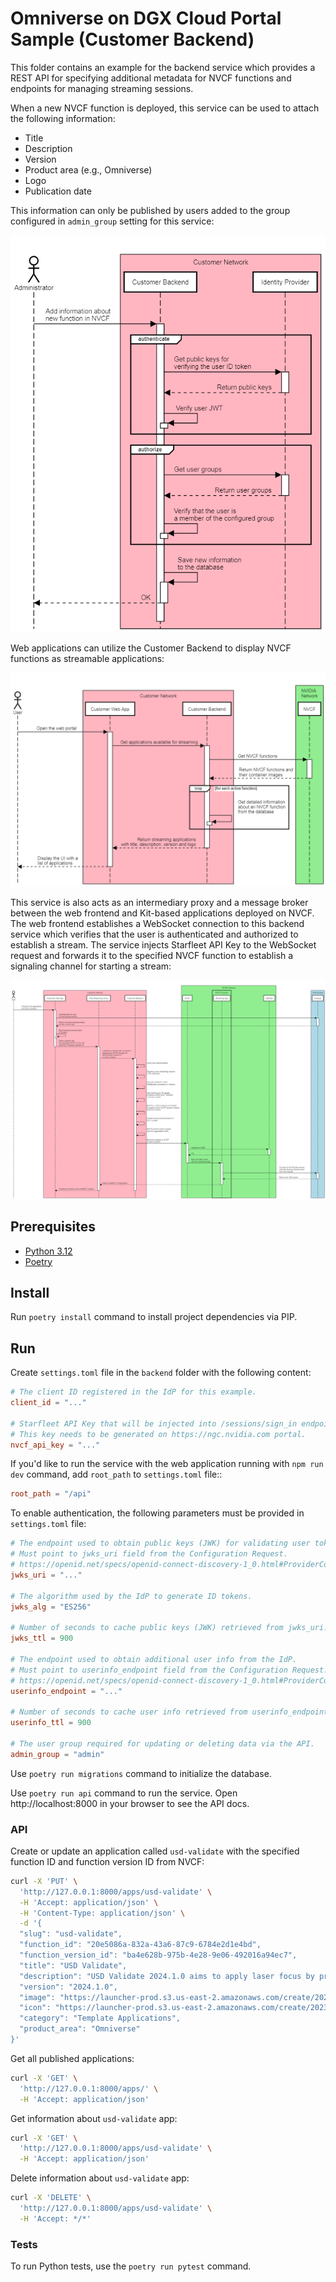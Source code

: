 # Omniverse on DGX Cloud Portal Sample (Customer Backend)

This folder contains an example for the backend service which provides a REST API for 
specifying additional metadata for NVCF functions and endpoints for managing streaming sessions.

When a new NVCF function is deployed, this service can be used to attach the following information:
* Title
* Description
* Version
* Product area (e.g., Omniverse)
* Logo
* Publication date

This information can only be published by users added to the group 
configured in `admin_group` setting for this service:

![streaming-publishing.png](/docs/images/streaming-publishing.png)

Web applications can utilize the Customer Backend to display NVCF functions as streamable applications:

![streaming-list.png](/docs/images/streaming-list.png)

This service is also acts as an intermediary proxy and a message broker between the web frontend and Kit-based 
applications deployed on NVCF. The web frontend establishes a WebSocket connection to this backend service which 
verifies that the user is authenticated and authorized to establish a stream. The service injects Starfleet API Key 
to the WebSocket request and forwards it to the specified NVCF function to establish a signaling channel for starting 
a stream:

![streaming-join.png](/docs/images/streaming-join.png)

## Prerequisites

* [Python 3.12](https://www.python.org/downloads/)
* [Poetry](https://python-poetry.org/docs/#installation)

## Install

Run `poetry install` command to install project dependencies via PIP.

## Run

Create `settings.toml` file in the `backend` folder with the following content:
```toml
# The client ID registered in the IdP for this example.
client_id = "..."

# Starfleet API Key that will be injected into /sessions/sign_in endpoint.
# This key needs to be generated on https://ngc.nvidia.com portal.
nvcf_api_key = "..."
```

If you'd like to run the service with the web application running with `npm run dev` command, 
add `root_path` to `settings.toml` file::

```toml
root_path = "/api"
```

To enable authentication, the following parameters must be provided in `settings.toml` file:

```toml
# The endpoint used to obtain public keys (JWK) for validating user tokens. 
# Must point to jwks_uri field from the Configuration Request.
# https://openid.net/specs/openid-connect-discovery-1_0.html#ProviderConfig
jwks_uri = "..."

# The algorithm used by the IdP to generate ID tokens.
jwks_alg = "ES256"

# Number of seconds to cache public keys (JWK) retrieved from jwks_uri.
jwks_ttl = 900

# The endpoint used to obtain additional user info from the IdP.
# Must point to userinfo_endpoint field from the Configuration Request.
# https://openid.net/specs/openid-connect-discovery-1_0.html#ProviderConfig
userinfo_endpoint = "..."

# Number of seconds to cache user info retrieved from userinfo_endpoint."""
userinfo_ttl = 900

# The user group required for updating or deleting data via the API.
admin_group = "admin"
```

Use `poetry run migrations` command to initialize the database.

Use `poetry run api` command to run the service. Open http://localhost:8000 in your browser to see the API docs.

### API

Create or update an application called `usd-validate` with the specified function ID and function version ID from NVCF:

```bash
curl -X 'PUT' \
  'http://127.0.0.1:8000/apps/usd-validate' \
  -H 'Accept: application/json' \
  -H 'Content-Type: application/json' \
  -d '{
  "slug": "usd-validate",
  "function_id": "20e5086a-832a-43a6-87c9-6784e2d1e4bd",
  "function_version_id": "ba4e628b-975b-4e28-9e06-492016a94ec7",
  "title": "USD Validate",
  "description": "USD Validate 2024.1.0 aims to apply laser focus by primarily targeting developers at ISVs who want to build and deploy configurations. To satisfy this need, the functionality and available extensions have been reduced to serve this need.",
  "version": "2024.1.0",
  "image": "https://launcher-prod.s3.us-east-2.amazonaws.com/create/2023.2.5/image.png",
  "icon": "https://launcher-prod.s3.us-east-2.amazonaws.com/create/2023.2.5/icon.png",
  "category": "Template Applications",
  "product_area": "Omniverse"
}'
```

Get all published applications:

```bash
curl -X 'GET' \
  'http://127.0.0.1:8000/apps/' \
  -H 'Accept: application/json'
```

Get information about `usd-validate` app:

```bash
curl -X 'GET' \
  'http://127.0.0.1:8000/apps/usd-validate' \
  -H 'Accept: application/json'
```

Delete information about `usd-validate` app:
```bash
curl -X 'DELETE' \
  'http://127.0.0.1:8000/apps/usd-validate' \
  -H 'Accept: */*'
```


### Tests

To run Python tests, use the `poetry run pytest` command.